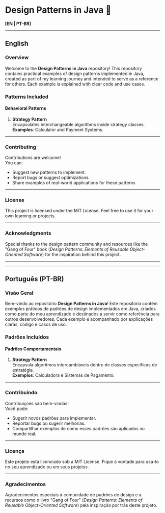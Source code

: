# **Design Patterns in Java** 🧩

**[EN | PT-BR]**

---

## **English**

### **Overview**

Welcome to the **Design Patterns in Java** repository! This repository contains practical examples of design patterns implemented in Java, created as part of my learning journey and intended to serve as a reference for others. Each example is explained with clear code and use cases.

### **Patterns Included**

#### **Behavioral Patterns**

1. **Strategy Pattern**  
   Encapsulates interchangeable algorithms inside strategy classes.  
   **Examples**: Calculator and Payment Systems.

---

### **Contributing**

Contributions are welcome!  
You can:

- Suggest new patterns to implement.
- Report bugs or suggest optimizations.
- Share examples of real-world applications for these patterns.

---

### **License**

This project is licensed under the MIT License. Feel free to use it for your own learning or projects.

---

### **Acknowledgments**

Special thanks to the design pattern community and resources like the "Gang of Four" book (_Design Patterns: Elements of Reusable Object-Oriented Software_) for the inspiration behind this project.

---

---

## **Português (PT-BR)**

### **Visão Geral**

Bem-vindo ao repositório **Design Patterns in Java**! Este repositório contém exemplos práticos de padrões de design implementados em Java, criados como parte do meu aprendizado e destinados a servir como referência para outros desenvolvedores. Cada exemplo é acompanhado por explicações claras, código e casos de uso.

### **Padrões Incluídos**

#### **Padrões Comportamentais**

1. **Strategy Pattern**  
   Encapsula algoritmos intercambiáveis dentro de classes específicas de estratégia.  
   **Exemplos**: Calculadora e Sistemas de Pagamento.

---

### **Contribuindo**

Contribuições são bem-vindas!  
Você pode:

- Sugerir novos padrões para implementar.
- Reportar bugs ou sugerir melhorias.
- Compartilhar exemplos de como esses padrões são aplicados no mundo real.

---

### **Licença**

Este projeto está licenciado sob a MIT License. Fique à vontade para usá-lo no seu aprendizado ou em seus projetos.

---

### **Agradecimentos**

Agradecimentos especiais à comunidade de padrões de design e a recursos como o livro "Gang of Four" (_Design Patterns: Elements of Reusable Object-Oriented Software_) pela inspiração por trás deste projeto.
